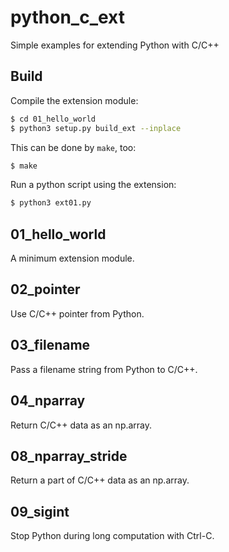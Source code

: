 python_c_ext
============

Simple examples for extending Python with C/C++

## Build

Compile the extension module:

```bash
$ cd 01_hello_world
$ python3 setup.py build_ext --inplace
```

This can be done by `make`, too:

```bash
$ make
```

Run a python script using the extension:

```bash
$ python3 ext01.py
```

## 01_hello_world

A minimum extension module.

## 02_pointer

Use C/C++ pointer from Python.

## 03_filename

Pass a filename string from Python to C/C++.

## 04_nparray

Return C/C++ data as an np.array.

## 08_nparray_stride

Return a part of C/C++ data as an np.array.

## 09_sigint

Stop Python during long computation with Ctrl-C.